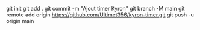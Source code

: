 git init
git add .
git commit -m "Ajout timer Kyron"
git branch -M main
git remote add origin https://github.com/Ultimet356/kyron-timer.git
git push -u origin main
